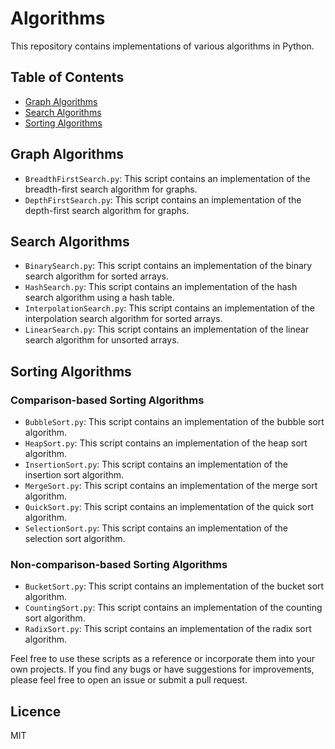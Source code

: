# Algorithms

This repository contains implementations of various algorithms in Python.

## Table of Contents

- [Graph Algorithms](#graph-algorithms)
- [Search Algorithms](#search-algorithms)
- [Sorting Algorithms](#sorting-algorithms)

## Graph Algorithms

- `BreadthFirstSearch.py`: This script contains an implementation of the breadth-first search algorithm for graphs.
- `DepthFirstSearch.py`: This script contains an implementation of the depth-first search algorithm for graphs.

## Search Algorithms

- `BinarySearch.py`: This script contains an implementation of the binary search algorithm for sorted arrays.
- `HashSearch.py`: This script contains an implementation of the hash search algorithm using a hash table.
- `InterpolationSearch.py`: This script contains an implementation of the interpolation search algorithm for sorted arrays.
- `LinearSearch.py`: This script contains an implementation of the linear search algorithm for unsorted arrays.

## Sorting Algorithms

### Comparison-based Sorting Algorithms

- `BubbleSort.py`: This script contains an implementation of the bubble sort algorithm.
- `HeapSort.py`: This script contains an implementation of the heap sort algorithm.
- `InsertionSort.py`: This script contains an implementation of the insertion sort algorithm.
- `MergeSort.py`: This script contains an implementation of the merge sort algorithm.
- `QuickSort.py`: This script contains an implementation of the quick sort algorithm.
- `SelectionSort.py`: This script contains an implementation of the selection sort algorithm.

### Non-comparison-based Sorting Algorithms

- `BucketSort.py`: This script contains an implementation of the bucket sort algorithm.
- `CountingSort.py`: This script contains an implementation of the counting sort algorithm.
- `RadixSort.py`: This script contains an implementation of the radix sort algorithm.

Feel free to use these scripts as a reference or incorporate them into your own projects. If you find any bugs or have suggestions for improvements, please feel free to open an issue or submit a pull request.

## Licence
MIT
